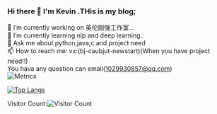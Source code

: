 ### Hi there 👋 I'm Kevin .THis is my blog;

<!--
**limit123123/limit123123** is a ✨ _special_ ✨ repository because its `README.md` (this file) appears on your GitHub profile.

Here are some ideas to get you started:

- 🔭 I’m currently working on 英伦刚强工作室...
- 🌱 I’m currently learning nlp and deep learning..
- 👯 I’m looking to collaborate on ...
- 🤔 I’m looking for help with ...
- 💬 Ask me about ...
- 📫 How to reach me: vx:(bj-caubjut-newstart)
- 😄 Pronouns: ...
- ⚡ Fun fact: ...
-->

🔭 I’m currently working on 英伦刚强工作室...<br>
🌱 I’m currently learning nlp and deep learning..<br>
💬 Ask me about python,java,c and project need<br>
📫 How to reach me: vx:(bj-caubjut-newstart)(When you have project need!!)<br>
You hava any question can email(1029930857@qq.com)<br>
![Metrics](https://metrics.lecoq.io/limit123123?template=classic&base.indepth=false&base.hireable=false&config.timezone=Asia%2FShanghai)<br>

[![Top Langs](https://github-readme-stats.vercel.app/api/top-langs/?username=limit123123)](https://github.com/limit123123/github-readme-stats)

Visitor Count:![Visitor Count](https://profile-counter.glitch.me/limit123123/count.svg)

